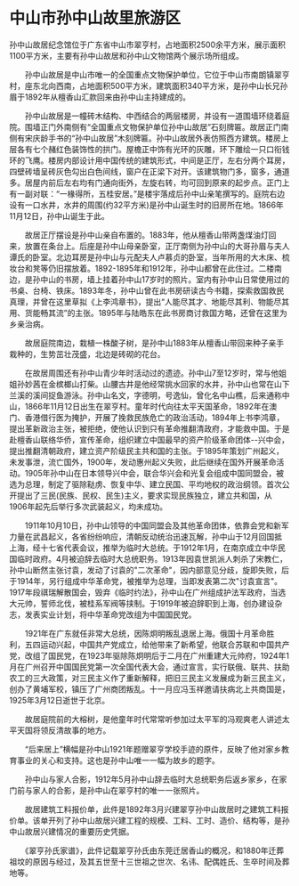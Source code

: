 # 中山市孙中山故里旅游区
孙中山故居纪念馆位于广东省中山市翠亨村，占地面积2500余平方米，展示面积1100平方米，主要有孙中山故居和孙中山文物馆两个展示场所组成。

　　孙中山故居是中山市唯一的全国重点文物保护单位，它位于中山市南朗镇翠亨村，座东北向西南，占地面积500平方米，建筑面积340平方米，是孙中山长兄孙眉于1892年从檀香山汇款回来由孙中山主持建成的。

　　孙中山故居是一幢砖木结构、中西结合的两层楼房，并设有一道围墙环绕着庭院。围墙正门外南侧有“全国重点文物保护单位孙中山故居”石刻牌匾。故居正门南侧有宋庆龄手书的“孙中山故居”木刻牌匾。孙中山故居外表仿照西方建筑。楼房上层各有七个赭红色装饰性的拱门。屋檐正中饰有光环的灰雕，环下雕绘一只口衔钱环的飞鹰。楼房内部设计用中国传统的建筑形式，中间是正厅，左右分两个耳房，四壁砖墙呈砖灰色勾出白色间线，窗户在正梁下对开。该建筑物门多，窗多，通道多。居屋内前后左右均有门通向街外，左旋右转，均可回到原来的起步点。正门上有一副对联：“一椽得所，五桂安居。”是楼宇落成后孙中山亲笔撰写的。庭院右边设有一口水井，水井的周围(约32平方米)是孙中山诞生时的旧房所在地。1866年11月12日，孙中山诞生于此。

　　故居正厅摆设是孙中山亲自布置的。1883年，他从檀香山带两盏煤油灯回来，放置在条台上。后座是孙中山母亲卧室，正厅南侧为孙中山的大哥孙眉与夫人谭氏的卧室。北边耳房是孙中山与元配夫人卢慕贞的卧室，当年所用的大木床、梳妆台和凳等仍旧摆放着。1892-1895年和1912年，孙中山都曾在此住过。二楼南边，是孙中山的书房，墙上挂着孙中山17岁时的照片。室内有孙中山日常使用过的书桌、台椅、铁床。1893年冬，孙中山曾在此书房研读古今书籍，探索救国救民真理，并曾在这里草拟《上李鸿章书》，提出“人能尽其才、地能尽其利、物能尽其用、货能畅其流”的主张。1895年与陆皓东在此书房商讨救国方略，还曾在这里为乡亲治病。

　　故居庭院南边，栽植一株酸子树，是孙中山1883年从檀香山带回来种子亲手栽种的，生势茁壮茂盛，北边是砖砌的花台。

　　在故居周围还有孙中山青少年时活动过的遗迹。孙中山7至12岁时，常与他姐姐孙妙茜在金槟榔山打柴。山腰古井是他经常挑水回家的水井，孙中山也常在山下兰溪的溪间捉鱼游泳。孙中山名文，字德明，号逸仙，曾化名中山樵，后来通称中山，1866年11月12日出生在翠亨村。童年时代向往太平天国革命，1892年在澳门、香港借行医为掩护，开展了挽救民族危亡的政治活动，1894年上书李鸿章，提出革新政治主张，被拒绝，使他认识到只有革命推翻清政府，才能救中国。于是赴檀香山联络华侨，宣传革命，组织建立中国最早的资产阶级革命团体--兴中会，提出推翻清朝政府，建立资产阶级民主共和国的主张。于1895年策划广州起义，未发事泄，流亡国外，1900年，发动惠州起义失败，此后继续在国外开展革命活动。1905年孙中山在日本领导兴中会，联合华兴会和光复会组成中国同盟会，被选为总理，制定了驱除鞑虏、恢复中华、建立民国、平均地权的政治纲领。首次公开提出了三民(民族、民权、民生)主义，要求实现民族独立，建立共和国，从1906年起先后举行多次武装起义，均未成功。

　　1911年10月10日，孙中山领导的中国同盟会及其他革命团体，依靠会党和新军力量在武昌起义，各省纷纷响应，清朝反动统治迅速瓦解，孙中山于12月回国抵上海，经十七省代表会议，推举为临时大总统。于1912年1月，在南京成立中华民国临时政府。4月被迫辞去临时大总统职务。1913年因袁世凯派人刺杀了宋教仁，孙中山断然主张讨袁，发动了讨袁的"二次革命"，因内部意见分歧，旋即失败，后于1914年，另行组成中华革命党，被推举为总理，当即发表第二次"讨袁宣言"。1917年段祺瑞解散国会，毁弃《临时约法》，孙中山在广州组成护法军政府，当选大元帅，誓师北伐，被桂系军阀等挟制。于1919年被迫辞职到上海，创办建设杂志，发表实业计划，将中华革命党改组为中国国民党。

　　1921年在广东就任非常大总统，因陈炯明叛乱退居上海。俄国十月革命胜利，五四运动兴起，中国共产党成立，给他带来了新希望，他联合苏联和中国共产党，改组了国民党，在1923年驱除陈炯明后于二月在广州重建大元帅府，1924年1月在广州召开中国国民党第一次全国代表大会，通过宣言，实行联俄、联共、扶助农工的三大政策，对三民主义作了重新解释，把旧三民主义发展成为新三民主义，创办了黄埔军校，镇压了广州商团叛乱。十一月应冯玉祥邀请扶病北上共商国是，1925年3月12日逝世于北京。

　　故居庭院前的大榕树，是他童年时代常常听参加过太平军的冯观爽老人讲述太平天国将领反清故事的地方。

　　“后来居上”横幅是孙中山1921年题赠翠亨学校手迹的原件，反映了他对家乡教育事业的关心和支持。这也是孙中山唯一一幅为故乡的题字。

　　孙中山与家人合影，1912年5月孙中山辞去临时大总统职务后返乡家乡，在家门前与家人的合影，是孙中山在翠亨村的唯一一张照片。

　　故居建筑工料报价单，此件是1892年3月兴建翠亨孙中山故居时之建筑工料报价单。该单开列了孙中山故居兴建工程的规模、工料、工时、造价、结构等，是孙中山故居兴建情况的重要历史凭据。

　　《翠亨孙氏家谱》，此件记载翠亨孙氏由东莞迁居香山的概况，和1880年迁葬祖坟的原因与经过，及其五世至十三世祖之世次、名讳、配偶姓氏、生卒时间及葬地等。